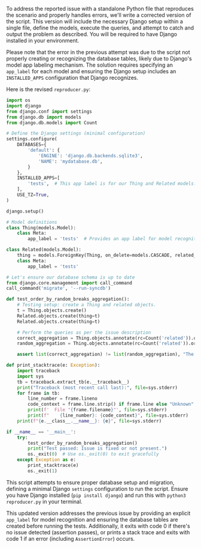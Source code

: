 To address the reported issue with a standalone Python file that reproduces the scenario and properly handles errors, we'll write a corrected version of the script. This version will include the necessary Django setup within a single file, define the models, execute the queries, and attempt to catch and output the problem as described. You will be required to have Django installed in your environment. 

Please note that the error in the previous attempt was due to the script not properly creating or recognizing the database tables, likely due to Django's model app labeling mechanism. The solution requires specifying an `app_label` for each model and ensuring the Django setup includes an `INSTALLED_APPS` configuration that Django recognizes.

Here is the revised `reproducer.py`:

```python
import os
import django
from django.conf import settings
from django.db import models
from django.db.models import Count

# Define the Django settings (minimal configuration)
settings.configure(
    DATABASES={
        'default': {
            'ENGINE': 'django.db.backends.sqlite3',
            'NAME': 'mydatabase.db',
        }
    },
    INSTALLED_APPS=[
        'tests',  # This app label is for our Thing and Related models.
    ],
    USE_TZ=True,
)

django.setup()

# Model definitions
class Thing(models.Model):
    class Meta:
        app_label = 'tests'  # Provides an app label for model recognition within Django.

class Related(models.Model):
    thing = models.ForeignKey(Thing, on_delete=models.CASCADE, related_name='related')
    class Meta:
        app_label = 'tests'

# Let's ensure our database schema is up to date
from django.core.management import call_command
call_command('migrate', '--run-syncdb')

def test_order_by_random_breaks_aggregation():
    # Testing setup: create a Thing and related objects.
    t = Thing.objects.create()
    Related.objects.create(thing=t)
    Related.objects.create(thing=t)

    # Perform the queries as per the issue description
    correct_aggregation = Thing.objects.annotate(rc=Count('related')).order_by('rc').values('id', 'rc')
    random_aggregation = Thing.objects.annotate(rc=Count('related')).order_by('?').values('id', 'rc')

    assert list(correct_aggregation) != list(random_aggregation), "The random order_by('?') should not produce the same aggregation result as the ordered one."

def print_stacktrace(e: Exception):
    import traceback
    import sys
    tb = traceback.extract_tb(e.__traceback__)
    print("Traceback (most recent call last):", file=sys.stderr)
    for frame in tb:
        line_number = frame.lineno
        code_context = frame.line.strip() if frame.line else "Unknown"
        print(f'  File "{frame.filename}"', file=sys.stderr)
        print(f"    {line_number}: {code_context}", file=sys.stderr)
    print(f"{e.__class__.__name__}: {e}", file=sys.stderr)

if __name__ == '__main__':
    try:
        test_order_by_random_breaks_aggregation()
        print("Test passed: Issue is fixed or not present.")
        os._exit(0)  # Use os._exit(0) to exit gracefully
    except Exception as e:
        print_stacktrace(e)
        os._exit(1)
```

This script attempts to ensure proper database setup and migration, defining a minimal Django `settings` configuration to run the script. Ensure you have Django installed (`pip install django`) and run this with `python3 reproducer.py` in your terminal.

This updated version addresses the previous issue by providing an explicit `app_label` for model recognition and ensuring the database tables are created before running the tests. Additionally, it exits with code 0 if there's no issue detected (assertion passes), or prints a stack trace and exits with code 1 if an error (including `AssertionError`) occurs.